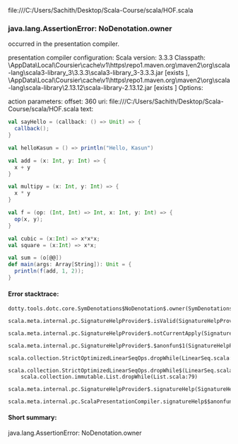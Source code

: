 file:///C:/Users/Sachith/Desktop/Scala-Course/scala/HOF.scala
### java.lang.AssertionError: NoDenotation.owner

occurred in the presentation compiler.

presentation compiler configuration:
Scala version: 3.3.3
Classpath:
<HOME>\AppData\Local\Coursier\cache\v1\https\repo1.maven.org\maven2\org\scala-lang\scala3-library_3\3.3.3\scala3-library_3-3.3.3.jar [exists ], <HOME>\AppData\Local\Coursier\cache\v1\https\repo1.maven.org\maven2\org\scala-lang\scala-library\2.13.12\scala-library-2.13.12.jar [exists ]
Options:



action parameters:
offset: 360
uri: file:///C:/Users/Sachith/Desktop/Scala-Course/scala/HOF.scala
text:
```scala
val sayHello = (callback: () => Unit) => {
  callback();
}

val helloKasun = () => println("Hello, Kasun")

val add = (x: Int, y: Int) => {
  x + y
}

val multipy = (x: Int, y: Int) => {
  x * y
}

val f = (op: (Int, Int) => Int, x: Int, y: Int) => {
  op(x, y);
}

val cubic = (x:Int) => x*x*x;
val square = (x:Int) => x*x;

val sum = (o[@@])
def main(args: Array[String]): Unit = {
  println(f(add, 1, 2));
}

```



#### Error stacktrace:

```
dotty.tools.dotc.core.SymDenotations$NoDenotation$.owner(SymDenotations.scala:2607)
	scala.meta.internal.pc.SignatureHelpProvider$.isValid(SignatureHelpProvider.scala:83)
	scala.meta.internal.pc.SignatureHelpProvider$.notCurrentApply(SignatureHelpProvider.scala:96)
	scala.meta.internal.pc.SignatureHelpProvider$.$anonfun$1(SignatureHelpProvider.scala:48)
	scala.collection.StrictOptimizedLinearSeqOps.dropWhile(LinearSeq.scala:280)
	scala.collection.StrictOptimizedLinearSeqOps.dropWhile$(LinearSeq.scala:278)
	scala.collection.immutable.List.dropWhile(List.scala:79)
	scala.meta.internal.pc.SignatureHelpProvider$.signatureHelp(SignatureHelpProvider.scala:48)
	scala.meta.internal.pc.ScalaPresentationCompiler.signatureHelp$$anonfun$1(ScalaPresentationCompiler.scala:435)
```
#### Short summary: 

java.lang.AssertionError: NoDenotation.owner